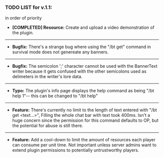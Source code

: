 ### TODO LIST for v.1.1:

in order of priority

* **[COMPLETED] Resource:** Create and upload a video demonstration of the plugin.
---
* **Bugfix:** There's a strange bug where using the "/bt get" command in survival mode
does not genereate any banners.
---
* **Bugfix:** The semicolon ';' character cannot be used with the BannerText writer because it
gets confused with the other semicolons used as delimeters in the writer's lore data.
---
* **Typo:** The plugin's info page displays the help command as being "/bt help 1"-- this can be
changed to "/bt help"
---
* **Feature:** There's currently no limit to the length of text entered with "/bt get <text...>", 
Filling the whole chat bar with text took 400ms. Isn't a huge concern since the permission
for this command defaults to OP, but the potential for abuse is still there.
---
* **Feature:** Add a cool-down to limit the amount of resources each player can consume
per unit time. Not important unless server admins want to extend plugin permissions 
to potentially untrustworthy players.
